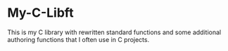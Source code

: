 # My-C-Libft
This is my С library with rewritten standard functions and some additional authoring functions that I often use in C projects.
